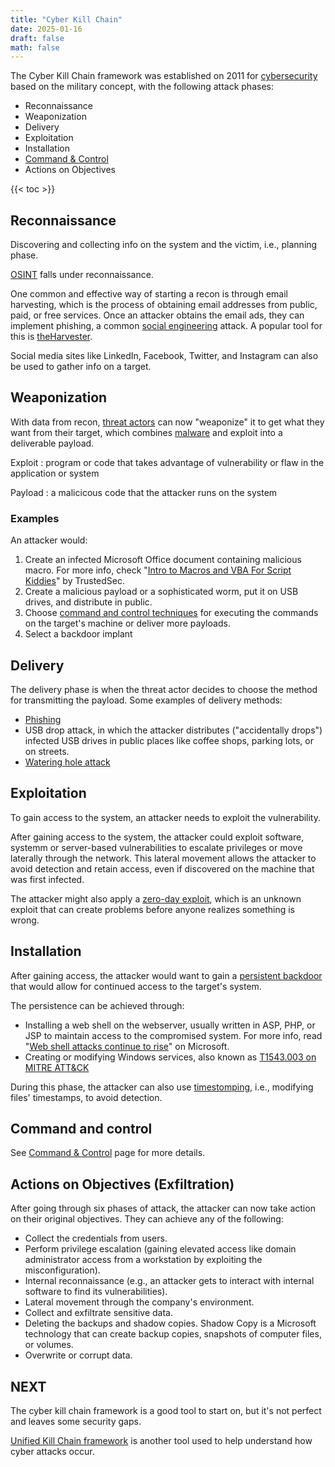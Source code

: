 ```yaml
---
title: "Cyber Kill Chain"
date: 2025-01-16
draft: false
math: false
---
```


The Cyber Kill Chain framework was established on 2011 for
[cybersecurity](/cybersecurity) based on the military concept, with the
following attack phases:

- Reconnaissance
- Weaponization
- Delivery
- Exploitation
- Installation
- [Command & Control](/c2)
- Actions on Objectives

{{< toc >}}

## Reconnaissance

Discovering and collecting info on the system and the victim, i.e.,
planning phase.

[OSINT](/osint) falls under reconnaissance.

One common and effective way of starting a recon is through email
harvesting, which is the process of obtaining email addresses from
public, paid, or free services. Once an attacker obtains the email ads,
they can implement phishing, a common [social engineering](/social-engineering) attack. A popular tool for this is [theHarvester](https://github.com/laramies/theHarvester).

Social media sites like LinkedIn, Facebook, Twitter, and Instagram can
also be used to gather info on a target.

## Weaponization

With data from recon, [threat actors](/threat-actor) can now "weaponize"
it to get what they want from their target, which combines [malware](/malware) and exploit into a deliverable payload.

Exploit
: program or code that takes advantage of vulnerability or flaw in the
application or system

Payload
: a malicicous code that the attacker runs on the system

### Examples

An attacker would:

1. Create an infected Microsoft Office document containing malicious
   macro. For more info, check "[Intro to Macros and VBA For Script Kiddies](https://www.trustedsec.com/blog/intro-to-macros-and-vba-for-script-kiddies)"
   by TrustedSec.
2. Create a malicious payload or a sophisticated worm, put it on USB
   drives, and distribute in public.
3. Choose [command and control techniques](/c2) for executing the
   commands on the target's machine or deliver more payloads.
4. Select a backdoor implant

## Delivery

The delivery phase is when the threat actor decides to choose the method
for transmitting the payload. Some examples of delivery methods:

- [Phishing](/social-engineering/#phishing)
- USB drop attack, in which the attacker distributes ("accidentally
  drops") infected USB drives in public places like coffee shops,
  parking lots, or on streets.
- [Watering hole attack](https://en.wikipedia.org/wiki/Watering_hole_attack)

## Exploitation

To gain access to the system, an attacker needs to exploit the
vulnerability.

After gaining access to the system, the attacker could exploit software,
systemm or server-based vulnerabilities to escalate privileges or move
laterally through the network. This lateral movement allows the attacker
to avoid detection and retain access, even if discovered on the machine
that was first infected.

The attacker might also apply a [zero-day exploit](https://www.trellix.com/security-awareness/cybersecurity/what-is-a-zero-day-exploit/),
which is an unknown exploit that can create problems before anyone
realizes something is wrong.

## Installation

After gaining access, the attacker would want to gain a [persistent backdoor](https://www.offsec.com/metasploit-unleashed/persistent-backdoors/)
that would allow for continued access to the target's system.

The persistence can be achieved through:

- Installing a web shell on the webserver, usually written in ASP, PHP,
  or JSP to maintain access to the compromised system. For more info,
  read "[Web shell attacks continue to rise](https://www.microsoft.com/en-us/security/blog/2021/02/11/web-shell-attacks-continue-to-rise/)" on Microsoft.
- Creating or modifying Windows services, also known as [T1543.003 on MITRE ATT&CK](https://attack.mitre.org/techniques/T1543/003/)

During this phase, the attacker can also use [timestomping](https://attack.mitre.org/techniques/T1070/006/), i.e.,
modifying files' timestamps, to avoid detection.

## Command and control

See [Command & Control](/c2) page for more details.

## Actions on Objectives (Exfiltration)

After going through six phases of attack, the attacker can now take
action on their original objectives. They can achieve any of the
following:

- Collect the credentials from users.
- Perform privilege escalation (gaining elevated access like domain
  administrator access from a workstation by exploiting the
  misconfiguration).
- Internal reconnaissance (e.g., an attacker gets to interact
  with internal software to find its vulnerabilities).
- Lateral movement through the company's environment.
- Collect and exfiltrate sensitive data.
- Deleting the backups and shadow copies. Shadow Copy is a Microsoft
  technology that can create backup copies, snapshots of computer files,
  or volumes.
- Overwrite or corrupt data.

## NEXT

The cyber kill chain framework is a good tool to start on, but it's not
perfect and leaves some security gaps.

[Unified Kill Chain framework](/unified-kill-chain) is another tool used to help understand how
cyber attacks occur.
